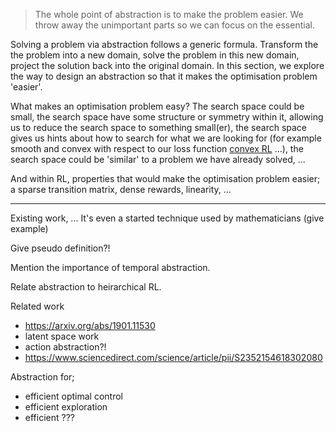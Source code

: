 > The whole point of abstraction is to make the problem easier. We throw away the unimportant parts so we can focus on the essential.

Solving a problem via abstraction follows a generic formula. Transform the the problem into a new domain, solve the problem in this new domain, project the solution back into the original domain. In this section, we explore the way to design an abstraction so that it makes the optimisation problem 'easier'.

What makes an optimisation problem easy? The search space could be small, the search space have some structure or symmetry within it, allowing us to reduce the search space to something small(er), the search space gives us hints about how to search for what we are looking for (for example smooth and convex with respect to our loss function [convex RL](https://bodono.github.io/thesis/bod_thesis.pdf) ...), the search space could be 'similar' to a problem we have already solved, ...

And within RL, properties that would make the optimisation problem easier; a sparse transition matrix, dense rewards, linearity, ...

***

Existing work, ... It's even a started technique used by mathematicians (give example)


Give pseudo definition?!

Mention the importance of temporal abstraction.

Relate abstraction to heirarchical RL.

Related work

- https://arxiv.org/abs/1901.11530
- latent space work
- action abstraction?!
- https://www.sciencedirect.com/science/article/pii/S2352154618302080


Abstraction for;
- efficient optimal control
- efficient exploration
- efficient ???
